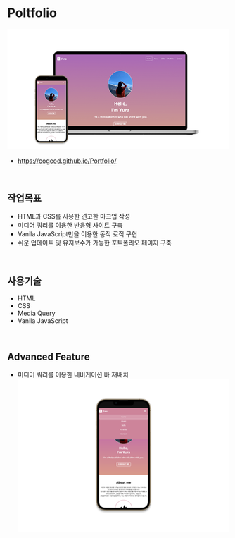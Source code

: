 # Poltfolio


![포트폴리오](./images/poltfolio/project5.png)
- https://cogcod.github.io/Portfolio/

<br>

## 작업목표
- HTML과 CSS를 사용한 견고한 마크업 작성 
- 미디어 쿼리를 이용한 반응형 사이트 구축 
- Vanila JavaScript만을 이용한 동적 로직 구현 
- 쉬운 업데이트 및 유지보수가 가능한 포트폴리오 페이지 구축

<br>

## 사용기술 
- HTML
- CSS
- Media Query 
- Vanila JavaScript

<br>

## Advanced Feature 
- 미디어 쿼리를 이용한 네비게이션 바 재배치 
![responsive web](./images/responsive.png)
